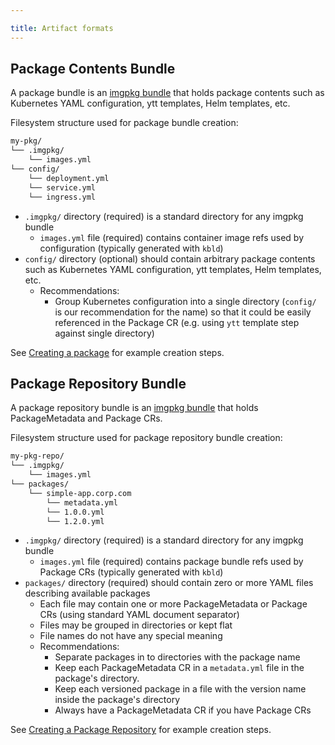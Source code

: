 ```yaml
---

title: Artifact formats
---
```


## Package Contents Bundle

A package bundle is an [imgpkg bundle](/imgpkg/docs/latest/resources/#bundle) that
holds package contents such as Kubernetes YAML configuration, ytt templates,
Helm templates, etc.

Filesystem structure used for package bundle creation:

```bash
my-pkg/
└── .imgpkg/
    └── images.yml
└── config/
    └── deployment.yml
    └── service.yml
    └── ingress.yml
```

- `.imgpkg/` directory (required) is a standard directory for any imgpkg bundle
  - `images.yml` file (required) contains container image refs used by configuration (typically generated with `kbld`)
- `config/` directory (optional) should contain arbitrary package contents such as Kubernetes YAML configuration, ytt templates, Helm templates, etc.
  - Recommendations:
    - Group Kubernetes configuration into a single directory (`config/` is our
      recommendation for the name) so that it could be easily referenced in the
      Package CR (e.g. using `ytt` template step against single directory)

See [Creating a package](packaging-tutorial.md#creating-a-package) for example creation steps.

## Package Repository Bundle

A package repository bundle is an [imgpkg bundle](/imgpkg/docs/latest/resources/#bundle) that holds PackageMetadata and Package CRs.

Filesystem structure used for package repository bundle creation:

```bash
my-pkg-repo/
└── .imgpkg/
    └── images.yml
└── packages/
    └── simple-app.corp.com
        └── metadata.yml
        └── 1.0.0.yml
        └── 1.2.0.yml
```

- `.imgpkg/` directory (required) is a standard directory for any imgpkg bundle
  - `images.yml` file (required) contains package bundle refs used by Package CRs (typically generated with `kbld`)
- `packages/` directory (required) should contain zero or more YAML files describing available packages
  - Each file may contain one or more PackageMetadata or Package CRs (using standard YAML document separator)
  - Files may be grouped in directories or kept flat
  - File names do not have any special meaning
  - Recommendations:
    - Separate packages in to directories with the package name
    - Keep each PackageMetadata CR in a `metadata.yml` file in the package's
      directory.
    - Keep each versioned package in a file with the version name inside the package's
      directory
    - Always have a PackageMetadata CR if you have Package CRs

See [Creating a Package Repository](packaging-tutorial.md#creating-a-package-repository) for example creation steps.

